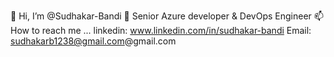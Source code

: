 👋 Hi, I’m @Sudhakar-Bandi
👀 Senior Azure developer & DevOps Engineer
📫 How to reach me ...
linkedin: www.linkedin.com/in/sudhakar-bandi
Email: sudhakarb1238@gmail.com@gmail.com

